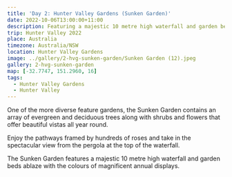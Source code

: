 ```yaml
---
title: 'Day 2: Hunter Valley Gardens (Sunken Garden)'
date: 2022-10-06T13:00:00+11:00
description: Featuring a majestic 10 metre high waterfall and garden beds ablaze with colour.
trip: Hunter Valley 2022
place: Australia
timezone: Australia/NSW
location: Hunter Valley Gardens
image: ../gallery/2-hvg-sunken-garden/Sunken Garden (12).jpeg
gallery: 2-hvg-sunken-garden
map: [-32.7747, 151.2960, 16]
tags:
  - Hunter Valley Gardens
  - Hunter Valley
---
```


One of the more diverse feature gardens, the Sunken Garden contains an array of evergreen and deciduous trees along with shrubs and flowers that offer beautiful vistas all year round.

Enjoy the pathways framed by hundreds of roses and take in the spectacular view from the pergola at the top of the waterfall.

The Sunken Garden features a majestic 10 metre high waterfall and garden beds ablaze with the colours of magnificent annual displays.
